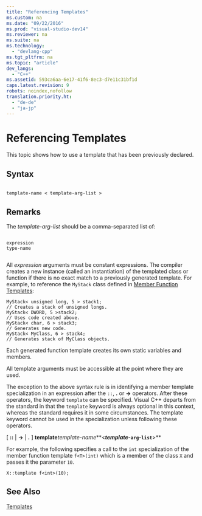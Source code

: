 ```yaml
---
title: "Referencing Templates"
ms.custom: na
ms.date: "09/22/2016"
ms.prod: "visual-studio-dev14"
ms.reviewer: na
ms.suite: na
ms.technology: 
  - "devlang-cpp"
ms.tgt_pltfrm: na
ms.topic: "article"
dev_langs: 
  - "C++"
ms.assetid: 593ca6aa-6e17-41f6-8ec3-d7e11c31bf1d
caps.latest.revision: 9
robots: noindex,nofollow
translation.priority.ht: 
  - "de-de"
  - "ja-jp"
---
```

# Referencing Templates
This topic shows how to use a template that has been previously declared.  
  
## Syntax  
  
```  
  
template-name < template-arg-list >  
```  
  
## Remarks  
 The *template-arg-list* should be a comma-separated list of:  
  
```  
  
expression  
type-name  
  
```  
  
 All *expression* arguments must be constant expressions. The compiler creates a new instance (called an instantiation) of the templated class or function if there is no exact match to a previously generated template. For example, to reference the `MyStack` class defined in [Member Function Templates](../vs140/member-function-templates.md):  
  
```  
MyStack< unsigned long, 5 > stack1;       
// Creates a stack of unsigned longs.  
MyStack< DWORD, 5 >stack2;  
// Uses code created above.  
MyStack< char, 6 > stack3;  
// Generates new code.  
MyStack< MyClass, 6 > stack4;  
// Generates stack of MyClass objects.  
```  
  
 Each generated function template creates its own static variables and members.  
  
 All template arguments must be accessible at the point where they are used.  
  
 The exception to the above syntax rule is in identifying a member template specialization in an expression after the `::`, **.** or **->** operators. After these operators, the keyword `template` can be specified. Visual C++ departs from the standard in that the `template` keyword is always optional in this context, whereas the standard requires it in some circumstances. The template keyword cannot be used in the specialization unless following these operators.  
  
 [ **::** &#124; **->** &#124; **.** ] **template***template*-*name***<***template*-`arg`-`list`**>**  
  
 For example, the following specifies a call to the `int` specialization of the member function template `f<T>(int)` which is a member of the class `X` and passes it the parameter `10`.  
  
```  
X::template f<int>(10);  
```  
  
## See Also  
 [Templates](../vs140/templates--c---.md)